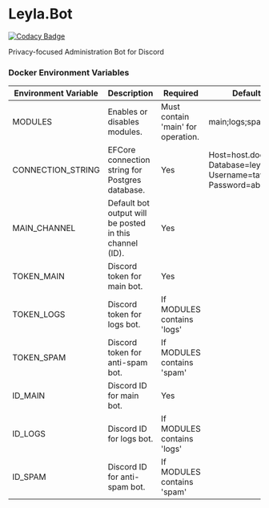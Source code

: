 # Leyla.Bot

[![Codacy Badge](https://api.codacy.com/project/badge/Grade/a04ab3c6ac1d447da239b26894f21ea4)](https://app.codacy.com/gh/Leyla-Labs/Leyla.Bot?utm_source=github.com&utm_medium=referral&utm_content=Leyla-Labs/Leyla.Bot&utm_campaign=Badge_Grade_Settings)

Privacy-focused Administration Bot for Discord

### Docker Environment Variables

| Environment Variable | Description                                             | Required                           | Default Value                                                                              |
|----------------------|---------------------------------------------------------|------------------------------------|--------------------------------------------------------------------------------------------|
| MODULES              | Enables or disables modules.                            | Must contain 'main' for operation. | main;logs;spam                                                                             |
| CONNECTION_STRING    | EFCore connection string for Postgres database.         | Yes                                | Host=host.docker.internal;<br/>Database=leyla_dev;<br/>Username=tawmy;<br/>Password=abc123 |
| MAIN_CHANNEL         | Default bot output will be posted in this channel (ID). | Yes                                |                                                                                            |
| TOKEN_MAIN           | Discord token for main bot.                             | Yes                                |                                                                                            |
| TOKEN_LOGS           | Discord token for logs bot.                             | If MODULES contains 'logs'         |                                                                                            |
| TOKEN_SPAM           | Discord token for anti-spam bot.                        | If MODULES contains 'spam'         |                                                                                            |
| ID_MAIN              | Discord ID for main bot.                                | Yes                                |                                                                                            |
| ID_LOGS              | Discord ID for logs bot.                                | If MODULES contains 'logs'         |                                                                                            |
| ID_SPAM              | Discord ID for anti-spam bot.                           | If MODULES contains 'spam'         |                                                                                            |
